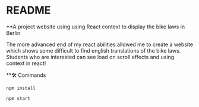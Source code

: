 # README

**A project website using using React context to display the bike laws in Berlin

The more advanced end of my react abilities allowed me to create a website which shows some difficult to find english translations of the bike laws.
Students who are interested can see load on scroll effects and using context in react!



 **🛠️ Commands
 
 `npm install`
 
 `npm start`
